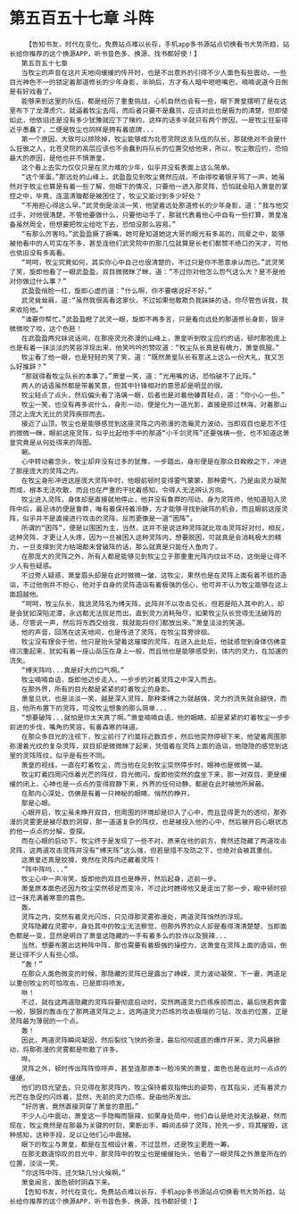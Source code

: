 # 第五百五十七章 斗阵
        【告知书友，时代在变化，免费站点难以长存，手机app多书源站点切换看书大势所趋，站长给你推荐的这个换源APP，听书音色多、换源、找书都好使！】
       第五百五十七章
       当牧尘的声音在这片天地间缓缓的传开时，也是不出意外的引得不少人面色有些震动，一些目光神色不一的锁定着那道修长的少年身影，半晌后，方才有人暗中咂咂嘴巴，喃喃说道今日倒是有好戏看了。
       能够来到这里的队伍，都是经历了重重挑战，心机自然也会有一些，眼下萧皇摆明了是在这里布下了龙潭虎穴，就逼着牧尘去闯，而后者只要不是蠢货，应该对此也是极为的清楚，但即使如此，他依旧还是没有多少犹豫就应下了赌约，这样的话多半就只有两个原因，一是牧尘狂妄得近乎愚蠢了，二便是牧尘也同样是拥有着底牌...
       第一个原因，大致可以排除掉，牧尘能够成为北苍灵院这支队伍的队长，那就绝对不会是什么狂傲之人，北苍灵院的高层应该也不会蠢到将队长的位置交给他来，所以，牧尘敢应约，恐怕最大的原因，是他也并不惧萧皇。
       这个看上去实力仅仅只是在灵力难的少年，似乎并没有表面上这么简单。
       “这个笨蛋。”那远处的山峰上，武盈盈见到牧尘竟然应战，不由得咬着银牙骂了一声，她虽然对于牧尘也算是有着一些了解，但眼下的情况，只要他一进入那灵阵，恐怕就会陷入萧皇的掌控之中，毕竟，连温清璇都是被困住了，牧尘又能讨到多少好处？
       “不用担心得这么早。”武灵倒是淡淡一笑，他望着远处那道修长的少年身影，道：“我与他交过手，对他很清楚，不管他要做什么，只要他动手了，那就代表着他心中自有一些打算，萧皇准备虽然周全，但想要把牧尘给吃下去，恐怕没那么容易。”
       “有那么厉害吗。”武盈盈撅了撅嘴，她可是知道她这大哥的眼光有多高的，同辈之中，能够被他看中的人可实在不多，甚至连他们武灵院中的那几位就算是长老们都赞不绝口的天才，可他也依旧没有多高看。
       “呵呵，牧尘究竟如何，其实你心中自己也很清楚的，不过只是你不愿意承认而已。”武灵笑了笑，旋即他看了一眼武盈盈，双目微微眯了眯，道：“不过你对他怎么怨气这么大？是不是他对你做过什么事？”
       武盈盈俏脸一红，旋即心虚的道：“什么啊，你不要瞎说好不好。”
       武灵耸耸肩，道:“虽然我很高看这家伙，不过如果他敢欺负我妹妹的话，你尽管告诉我，我来收拾他。”
       “谁要你帮忙。”武盈盈瞪了武灵一眼，旋即不再多言，只是看向远处的那道修长身影，银牙微微咬了咬，这个色胚！
       在武盈盈两兄妹说话间，在那座灵光弥漫的山峰上，萧皇听到牧尘应约的话，顿时那脸庞上也是有着一抹淡淡的笑容浮现出来，他笑吟吟的赞叹道：“牧尘队长真是有魄力，萧皇佩服。”
       牧尘看了他一眼，也是轻轻的笑了笑，道：“既然萧皇队长有意送上这么一份大礼，我又怎么好推辞？”
       “那就得看牧尘队长的本事了。”萧皇一笑，道：“光用嘴的话，恐怕破不了此阵。”
       两人的话语虽然都是带着笑意，但其中针锋相对的意思却是明显的很。
       牧尘轻点了点头，然后偏头看了洛璃一眼，后者也是对着他螓首轻点，道：“你小心一些。”
       牧尘一笑，也没有再多说什么，身形一动，便是化为一道光影，直接是掠过林海，对着那山顶之上庞大无比的灵阵疾掠而去。
       接近了山顶，牧尘也是能够感觉到这座灵阵之内弥漫的浩瀚灵力波动，当即双目也是忍不住的微微一眯，眼前这座灵阵，似乎比起他手中的那道“小千剑灵阵”还要强横一些，也不知道这萧皇究竟是从何处得来的阵图。
       唰。
       心中转动着念头，牧尘却并没有过多的犹豫，一步踏出，身形便是在那众目睽睽之下，冲进了那座庞大的灵阵之内。
       在牧尘身形冲进这座庞大灵阵中时，他眼前顿时变得雾气蒙蒙，那种雾气，乃是由灵力凝聚而成，根本无法吹散，而且也在严重的干扰着感知，令得人无法辨认方向。
       牧尘进入灵阵，身体却是直接就地停止，他并没有鲁莽的闯动，身为灵阵师，他知道陷入灵阵中后，最忌讳的便是鲁莽，唯有着保持着冷静，方才能够寻找到破阵的机会，而且眼前这座灵阵，似乎并不是直接进行攻击的灵阵，反而更像是一道“困阵”。
       所谓的“困阵”，便是以围困为主，当然，这并不是说这种灵阵就比攻击灵阵好对付，相反，这种灵阵，才更让人头疼，因为一旦被困入这种灵阵内，想要脱困，可就真是会消耗极大的精力，一旦支撑到灵力枯竭都未曾破阵的话，那么就真是只能任人鱼肉了。
       在那庞大的灵阵之外，所有人都是能够见到牧尘立于那重重光阵内纹丝不动，这倒是让得不少人有些疑惑。
       不过旁人疑惑，萧皇眉头却是在此时微微一皱，这牧尘，果然也是在灵阵上面有着不低的造诣，不过他倒并不担心，他对于自身的灵阵造诣有着极强的信心，他可并不认为牧尘能够在这上面超越他。
       “呵呵，牧尘队长，我这灵阵名为缚天阵，此阵并不以攻击见长，但若是陷入其中的人，却是会犹如深陷泥潭，永远都无法拔足而出，直到灵力消耗殆尽，如果牧尘队长觉得无法破阵的话，尽管说一声，然后将东西交给我，我就能将你们都放出来。”萧皇淡淡的笑道。
       他的声音，回荡在这天地间，也是传进了灵阵，在牧尘耳旁徘徊。
       牧尘没有理会于他，他只是抬头望着这璀璨的灵阵，在进入此处后，他就感觉到身体仿佛变得沉重起来，犹如有着一座山岳压在身上一般，而且他也是能够感受到，体内的灵力，在加速的流失。
       “缚天阵吗...真是好大的口气啊。”
       牧尘喃喃自语，旋即他迈步走入，一步步的对着灵阵之中深入而去。
       在那外界，所有的目光都是紧紧的盯着牧尘的身影。
       萧皇见状，也是淡淡一笑，越是深入灵阵，那种束缚之力就越强，灵力的流失就会越快，而且，他所布置下的灵阵，可没牧尘想象的那么简单...
       “想要破阵...就怕是你太天真了啊。”萧皇喃喃自语，他的眼睛，却是紧紧的盯着牧尘一步步前进的步伐，嘴角的笑容，有着森寒的味道。
       在那众多目光的注视下，牧尘前行了约莫将近数百步，然后他突然停顿下来，他望着周围那弥漫着光纹的复杂灵阵，双目却是微微眯了起来，凭借着在灵阵上面的造诣，他隐隐的感觉到这里的灵阵阵纹，似乎是有些不同。
       萧皇的视线，一直在盯着牧尘，而当他在见到牧尘突然停步时，眼神也是微微一凝。
       牧尘盯着四周闪烁着光芒的阵纹，目光微闪，旋即他突然的盘坐下来，那一对双目，更是缓缓的闭上，心神也是一点点的变得寂静下来，外界的任何动静，都是在此时被他所屏蔽。
       在那内心深处，仿佛是有着一只神秘的眼睛，悄然的睁开。
       那是心眼。
       心眼开启，牧尘虽未睁开双目，但周围的环境却是印入了心中，而且显得更为的透彻，那弥漫的灵雾更是被尽数的洞穿，那一道道复杂的阵纹，也是被投入他的心中，然后被开启心眼状态的他一点点的分解，查探。
       而在心眼的启动下，牧尘终于是发现了一些不对，原来在他的前方，竟然还隐藏了两道攻击灵阵，这两道攻击灵阵并没有“缚天阵”这么强，但若是措不及防之下，也绝对会被其重创。
       这萧皇还真是狡猾，竟然在灵阵内还藏着灵阵！
       “阵中阵吗...”
       牧尘心中一声冷笑，旋即他的双目也是睁开，然后起身，迈前一步。
       萧皇原本面色还因为牧尘突然顿足而变冷，不过此时瞧得他又是走出了那一步，眼中顿时掠过一抹充满着寒意的喜色。
       轰。
       灵阵之内，突然有着灵光闪烁，只见得那灵雾弥漫处，两道灵阵悄然的浮现。
       灵阵隐藏在灵雾中，身处其中的牧尘无法察觉，但那外界的众人却是看得清清楚楚，当即面色都是一变，显然是明白了萧皇这隐藏的一手有着多么的狡诈以及狠辣...
       当然，想要布置出这种阵中阵，那也需要有着极强的操控力，这萧皇在灵阵上面的造诣，倒是让得不少人有些心惊。
       “轰！”
       在那众人面色微变的时候，那隐藏的灵阵已是露出了峥嵘，灵力波动凝聚，下一霎，两道足以重创牧尘的可怕攻击，已是即将喷发。
       咻！
       不过，就在这两道隐藏的灵阵将要彻底启动时，突然两道灵力匹练疾掠而出，最后快若奔雷一般，狠狠的轰击在了那两道灵阵之上，这两道灵力匹练的攻击极端的刁钻，攻击的位置，正是灵阵最为薄弱的一个点。
       轰！
       因此，两道灵阵瞬间凝固，然后裂纹飞快的弥漫，最后彻彻底底的爆炸开来，灵力风暴掀动，将那弥漫的灵雾都是吹散了许多。
       哗。
       灵阵之外，顿时传出阵阵惊呼声，甚至连那原本一脸冷笑的萧皇，面色也是在此时一点点的僵硬。
       他们的目光望去，只见得在那灵阵内，牧尘保持着双指伸出的姿势，在其指尖，还有着灵力光芒在急促的闪烁着，显然，先前的灵力匹练，是由他所发出。
       “好厉害，竟然直接洞穿了萧皇的意图。”
       不少人心中震动，萧皇这一手隐晦而狠辣，如果身处局中，他们自认是绝对无法躲避，然而现在，牧尘竟然是在那最为关键的时刻，果断出手，瞬间击碎了灵阵，抢先一步，将其摧毁，这种感知，这种手段，足以让他们心中震撼。
       眼下的牧尘与萧皇，都是在互相设计着，不过显然，还是牧尘更胜一筹。
       在那无数道惊叹的目光中，那灵阵中的牧尘也是缓缓抬头，他看了一眼灵阵之外萧皇所在的位置，淡淡一笑。
       “你这阵中阵，还欠缺几分火候啊。”
       萧皇闻言，面色顿时阴森下来。
       【告知书友，时代在变化，免费站点难以长存，手机app多书源站点切换看书大势所趋，站长给你推荐的这个换源APP，听书音色多、换源、找书都好使！】